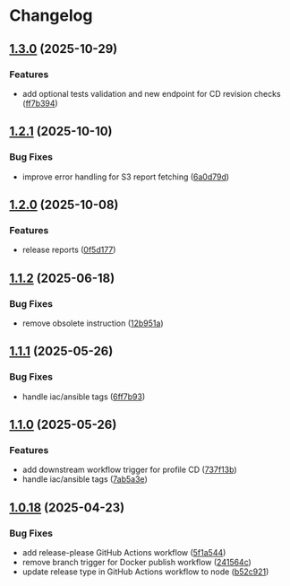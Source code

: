 # Changelog

## [1.3.0](https://github.com/infitx-org/release-cd/compare/v1.2.1...v1.3.0) (2025-10-29)


### Features

* add optional tests validation and new endpoint for CD revision checks ([ff7b394](https://github.com/infitx-org/release-cd/commit/ff7b394daaedb67b574a093aae566e57d6f2c56d))

## [1.2.1](https://github.com/infitx-org/release-cd/compare/v1.2.0...v1.2.1) (2025-10-10)


### Bug Fixes

* improve error handling for S3 report fetching ([6a0d79d](https://github.com/infitx-org/release-cd/commit/6a0d79d5dab602d8d96c507ed46cbb2e3a55ddf5))

## [1.2.0](https://github.com/infitx-org/release-cd/compare/v1.1.2...v1.2.0) (2025-10-08)


### Features

* release reports ([0f5d177](https://github.com/infitx-org/release-cd/commit/0f5d177cbbec0c42600e06d0b9114b062d5c1729))

## [1.1.2](https://github.com/infitx-org/release-cd/compare/v1.1.1...v1.1.2) (2025-06-18)


### Bug Fixes

* remove obsolete instruction ([12b951a](https://github.com/infitx-org/release-cd/commit/12b951a5a3cee20f6306757eebb9461297397698))

## [1.1.1](https://github.com/infitx-org/release-cd/compare/v1.1.0...v1.1.1) (2025-05-26)


### Bug Fixes

* handle iac/ansible tags ([6ff7b93](https://github.com/infitx-org/release-cd/commit/6ff7b939c33e97e313928f2de0a919935122cf56))

## [1.1.0](https://github.com/infitx-org/release-cd/compare/v1.0.18...v1.1.0) (2025-05-26)


### Features

* add downstream workflow trigger for profile CD ([737f13b](https://github.com/infitx-org/release-cd/commit/737f13bc17ae6682725317db73df818e0e3e72cf))
* handle iac/ansible tags ([7ab5a3e](https://github.com/infitx-org/release-cd/commit/7ab5a3eabb8506ccc808d3c57e3259710255eab4))

## [1.0.18](https://github.com/infitx-org/release-cd/compare/v1.0.17...v1.0.18) (2025-04-23)


### Bug Fixes

* add release-please GitHub Actions workflow ([5f1a544](https://github.com/infitx-org/release-cd/commit/5f1a544c8e9a1cc7d57d83075c004cf310c06b4f))
* remove branch trigger for Docker publish workflow ([241564c](https://github.com/infitx-org/release-cd/commit/241564c152a7768255ed8b95cac4e40c2bda78f5))
* update release type in GitHub Actions workflow to node ([b52c921](https://github.com/infitx-org/release-cd/commit/b52c921b28ee3ad270478c02c5510717a88a3ad5))
